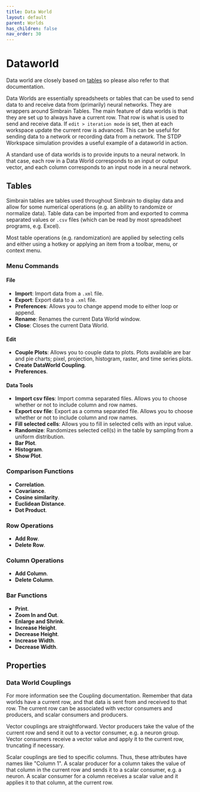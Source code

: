 ```yaml
---
title: Data World
layout: default
parent: Worlds
has_children: false
nav_order: 30
---
```


# Dataworld

Data world are closely based on [tables](../utilities/tables) so please also refer to that documentation.

Data Worlds are essentially spreadsheets or tables that can be used to send data to and receive data from (primarily) neural networks. They are wrappers around Simbrain Tables. The main feature of data worlds is that they are set up to always have a current row. That row is what is used to send and receive data. If `edit > iteration mode` is set, then at each workspace update the current row is advanced. This can be useful for sending data to a network or recording data from a network. The STDP Workspace simulation provides a useful example of a dataworld in action.

A standard use of data worlds is to provide inputs to a neural network. In that case, each row in a Data World corresponds to an input or output vector, and each column corresponds to an input node in a neural network.

## Tables

Simbrain tables are tables used throughout Simbrain to display data and allow for some numerical operations (e.g. an ability to randomize or normalize data). Table data can be imported from and exported to comma separated values or `.csv` files (which can be read by most spreadsheet programs, e.g. Excel).

Most table operations (e.g. randomization) are applied by selecting cells and either using a hotkey or applying an item from a toolbar, menu, or context menu.

### Menu Commands

#### File
- **Import**: Import data from a `.xml` file.
- **Export**: Export data to a `.xml` file.
- **Preferences**: Allows you to change append mode to either loop or append.
- **Rename**: Renames the current Data World window.
- **Close**: Closes the current Data World.

#### Edit
- **Couple Plots**: Allows you to couple data to plots. Plots available are bar and pie charts; pixel, projection, histogram, raster, and time series plots.
- **Create DataWorld Coupling**.
- **Preferences**.

#### Data Tools
- **Import csv files**: Import comma separated files. Allows you to choose whether or not to include column and row names.
- **Export csv file**: Export as a comma separated file. Allows you to choose whether or not to include column and row names.
- **Fill selected cells**: Allows you to fill in selected cells with an input value.
- **Randomize**: Randomizes selected cell(s) in the table by sampling from a uniform distribution.
- **Bar Plot**.
- **Histogram**.
- **Show Plot**.

### Comparison Functions
- **Correlation**.
- **Covariance**.
- **Cosine similarity**.
- **Euclidean Distance**.
- **Dot Product**.

### Row Operations
- **Add Row**.
- **Delete Row**.

### Column Operations
- **Add Column**.
- **Delete Column**.

### Bar Functions
- **Print**.
- **Zoom In and Out**.
- **Enlarge and Shrink**.
- **Increase Height**.
- **Decrease Height**.
- **Increase Width**.
- **Decrease Width**.

## Properties

### Data World Couplings

For more information see the Coupling documentation. Remember that data worlds have a current row, and that data is sent from and received to that row. The current row can be associated with vector consumers and producers, and scalar consumers and producers.

Vector couplings are straightforward. Vector producers take the value of the current row and send it out to a vector consumer, e.g. a neuron group. Vector consumers receive a vector value and apply it to the current row, truncating if necessary.

Scalar couplings are tied to specific columns. Thus, these attributes have names like "Column 1". A scalar producer for a column takes the value of that column in the current row and sends it to a scalar consumer, e.g. a neuron. A scalar consumer for a column receives a scalar value and it applies it to that column, at the current row.
```